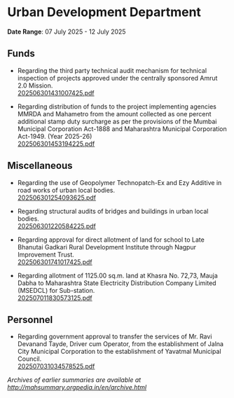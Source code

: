 # Urban Development Department

**Date Range**: 07 July 2025 - 12 July 2025


## Funds
- Regarding the third party technical audit mechanism for technical inspection of projects approved under the centrally sponsored Amrut 2.0 Mission.\
  [202506301431007425.pdf](https://gr.maharashtra.gov.in/Site/Upload/Government%20Resolutions/English/202506301431007425.pdf)

- Regarding distribution of funds to the project implementing agencies MMRDA and Mahametro from the amount collected as one percent additional stamp duty surcharge as per the provisions of the Mumbai Municipal Corporation Act-1888 and Maharashtra Municipal Corporation Act-1949. (Year 2025-26)\
  [202506301453194225.pdf](https://gr.maharashtra.gov.in/Site/Upload/Government%20Resolutions/English/202506301453194225.pdf)

## Miscellaneous
- Regarding the use of Geopolymer Technopatch-Ex and Ezy Additive in road works of urban local bodies.\
  [202506301254093625.pdf](https://gr.maharashtra.gov.in/Site/Upload/Government%20Resolutions/English/202506301254093625.pdf)

- Regarding structural audits of bridges and buildings in urban local bodies.\
  [202506301220584225.pdf](https://gr.maharashtra.gov.in/Site/Upload/Government%20Resolutions/English/202506301220584225.pdf)

- Regarding approval for direct allotment of land for school to Late Bhanutai Gadkari Rural Development Institute through Nagpur Improvement Trust.\
  [202506301741017425.pdf](https://gr.maharashtra.gov.in/Site/Upload/Government%20Resolutions/English/202506301741017425.pdf)

- Regarding allotment of 1125.00 sq.m. land at Khasra No. 72,73, Mauja Dabha to Maharashtra State Electricity Distribution Company Limited (MSEDCL) for Sub-station.\
  [202507011830573125.pdf](https://gr.maharashtra.gov.in/Site/Upload/Government%20Resolutions/English/202507011830573125.pdf)

## Personnel
- Regarding government approval to transfer the services of Mr. Ravi Devanand Tayde, Driver cum Operator, from the establishment of Jalna City Municipal Corporation to the establishment of Yavatmal Municipal Council.\
  [202507031034578525.pdf](https://gr.maharashtra.gov.in/Site/Upload/Government%20Resolutions/English/202507031034578525.pdf)


*Archives of earlier summaries are available at http://mahsummary.orgpedia.in/en/archive.html*